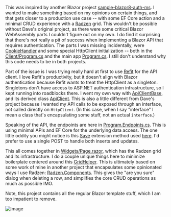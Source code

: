 This was inspired by another Blazor project [sample-blazor8-auth-ms](https://github.com/ripteqdavid/sample-blazor8-auth-ms). I wanted to make something based on my opinions on certain things, and that gets closer to a production use case -- with some EF Core action and a minimal CRUD experience with a [Radzen](https://blazor.radzen.com/) grid. This wouldn't be possible without Dave's original project, as there were some critical Blazor WebAssembly parts I couldn't figure out on my own. I do find it surprising that there's not really a pit of success when implementing a Blazor API that requires authentication. The parts I was missing incidentally, were [CookieHandler](https://github.com/adamfoneil/ApiAuthDemo/blob/master/ApiAuthDemo/ApiAuthDemo.Client/CookieHandler.cs) and some special HttpClient initialization -- both in the [Client/Program.cs](https://github.com/adamfoneil/ApiAuthDemo/blob/master/ApiAuthDemo/ApiAuthDemo.Client/Program.cs#L14-L20) and the main app [Program.cs](https://github.com/adamfoneil/ApiAuthDemo/blob/master/ApiAuthDemo/ApiAuthDemo/Program.cs#L28-L35). I still don't understand why this code needs to be in both projects.

Part of the issue is I was trying really hard at first to use [Refit](https://github.com/reactiveui/refit) for the API client. I love Refit's productivity, but it doesn't align with Blazor authentication because Refit wants to treat the HttpClient as a singleton. Singletons don't have access to ASP.NET authentication infrastructure, so I kept running into roadblocks there. I went my own way with [ApiClientBase](https://github.com/adamfoneil/ApiAuthDemo/blob/master/ApiClientBaseLibrary/ApiClientBase.cs), and its derived class [ApiClient](https://github.com/adamfoneil/ApiAuthDemo/blob/master/ApiAuthDemo/ApiAuthDemo.Client/ApiClient.cs). This is also a little different from Dave's project because I wanted my API calls to be exposed through an interface, not called directly on `HttpClient`. (In this case, when I say "interface" I mean a class that's encapsulating some stuff, not an actual `interface`.)

Speaking of the API, the endpoints are here in [Program.Endpoints.cs](https://github.com/adamfoneil/ApiAuthDemo/blob/master/ApiAuthDemo/ApiAuthDemo/Program.Endpoints.cs). This is using minimal APIs and EF Core for the underlying data access. The one little oddity you might notice is this [Save](https://github.com/adamfoneil/ApiAuthDemo/blob/master/ApiAuthDemo/ApiAuthDemo/Extensions/DbSetExtensions.cs) extension method used [here](https://github.com/adamfoneil/ApiAuthDemo/blob/master/ApiAuthDemo/ApiAuthDemo/Program.Endpoints.cs#L23). I'd prefer to use a single POST to handle both inserts and updates.

This all comes together in [Widgets/Page.razor](https://github.com/adamfoneil/ApiAuthDemo/blob/master/ApiAuthDemo/ApiAuthDemo.Client/Pages/Widgets/Page.razor), which has the Radzen grid and its infrastructure. I do a couple unique things here to minimize boilerplate centered around this [GridHelper](https://github.com/adamfoneil/ApiAuthDemo/blob/master/ApiAuthDemo/ApiAuthDemo.Client/Pages/Widgets/GridHelper.cs). This is ultimately based on some work of mine in another project that encapsulates some opinionated ways I use Radzen: [Radzen.Components](https://github.com/adamfoneil/LiteInvoice3/tree/master/Radzen.Components). This gives the "are you sure" dialog when deleting a row, and simplifies the core CRUD operations as much as possible IMO.

Note, this project contains all the regular Blazor template stuff, which I am too impatient to remove.

![image](https://github.com/adamfoneil/ApiAuthDemo/assets/4549398/08744dd3-a25f-461c-9b85-53615cf3a68f)
